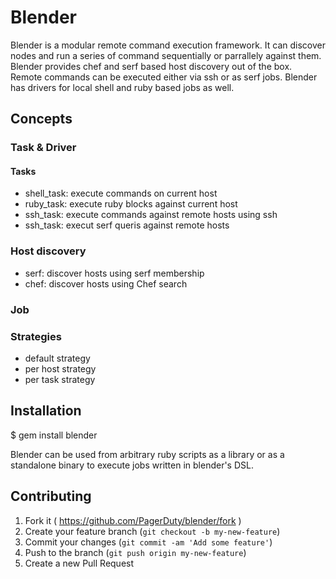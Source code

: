 # Blender

Blender is a modular remote command execution framework. It can discover nodes
and run a series of command sequentially or parrallely against them. Blender
provides chef and serf based host discovery out of the box. Remote commands
can be executed either via ssh or as serf jobs. Blender has drivers for local
shell and ruby based jobs as well.

## Concepts
### Task & Driver
#### Tasks
  - shell_task: execute commands on current host
  - ruby_task: execute ruby blocks against current host
  - ssh_task: execute commands against remote hosts using ssh
  - ssh_task: execut serf queris against remote hosts

### Host discovery
  - serf: discover hosts using serf membership
  - chef: discover hosts using Chef search
### Job
### Strategies
  - default strategy
  - per host strategy
  - per task strategy

## Installation

  $ gem install blender


Blender can be used from arbitrary ruby scripts as a library or as a standalone
binary to execute jobs written in blender's DSL.



## Contributing

1. Fork it ( https://github.com/PagerDuty/blender/fork )
2. Create your feature branch (`git checkout -b my-new-feature`)
3. Commit your changes (`git commit -am 'Add some feature'`)
4. Push to the branch (`git push origin my-new-feature`)
5. Create a new Pull Request
